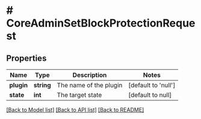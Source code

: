 # # CoreAdminSetBlockProtectionRequest

## Properties

Name | Type | Description | Notes
------------ | ------------- | ------------- | -------------
**plugin** | **string** | The name of the plugin | [default to 'null']
**state** | **int** | The target state | [default to null]

[[Back to Model list]](../../README.md#models) [[Back to API list]](../../README.md#endpoints) [[Back to README]](../../README.md)
